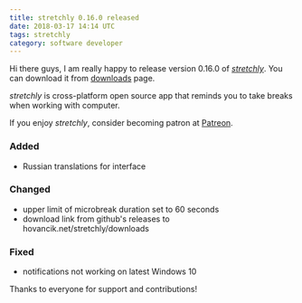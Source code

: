 ```yaml
---
title: stretchly 0.16.0 released
date: 2018-03-17 14:14 UTC
tags: stretchly
category: software developer
---
```


Hi there guys, I am really happy to release version 0.16.0 of [*stretchly*](/stretchly). You can download it from [downloads](https://hovancik.net/stretchly/downloads) page.

*stretchly* is cross-platform open source app that reminds you to take breaks when working with computer.

If you enjoy *stretchly*, consider becoming patron at [Patreon](https://www.patreon.com/hovancik).

### Added
- Russian translations for interface

### Changed
- upper limit of microbreak duration set to 60 seconds
- download link from github's releases to hovancik.net/stretchly/downloads

### Fixed
- notifications not working on latest Windows 10

Thanks to everyone for support and contributions!
